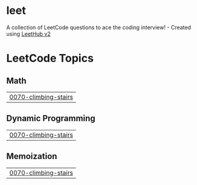 # leet
A collection of LeetCode questions to ace the coding interview! - Created using [LeetHub v2](https://github.com/arunbhardwaj/LeetHub-2.0)

<!---LeetCode Topics Start-->
# LeetCode Topics
## Math
|  |
| ------- |
| [0070-climbing-stairs](https://github.com/Lahari-v/leet/tree/master/0070-climbing-stairs) |
## Dynamic Programming
|  |
| ------- |
| [0070-climbing-stairs](https://github.com/Lahari-v/leet/tree/master/0070-climbing-stairs) |
## Memoization
|  |
| ------- |
| [0070-climbing-stairs](https://github.com/Lahari-v/leet/tree/master/0070-climbing-stairs) |
<!---LeetCode Topics End-->
